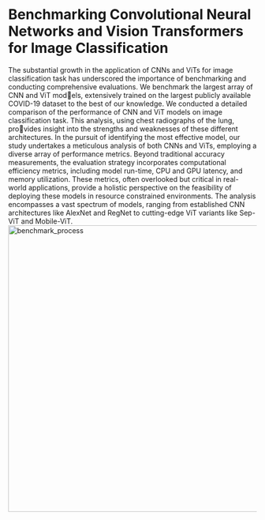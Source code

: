 # Benchmarking Convolutional Neural Networks and Vision Transformers for Image Classification
The substantial growth in the application of CNNs and ViTs for image classification task has underscored the importance of benchmarking and conducting comprehensive evaluations. We benchmark the largest array of CNN and ViT mod￾els, extensively trained on the largest publicly available COVID-19 dataset to the best of our knowledge. We conducted a detailed comparison of the performance of CNN and ViT models on image classification task. This analysis, using chest radiographs of the lung, pro￾vides insight into the strengths and weaknesses of these different architectures. In the pursuit of identifying the most effective model, our study undertakes a meticulous analysis of both CNNs and ViTs, employing a diverse array of performance metrics. Beyond traditional accuracy measurements, the evaluation strategy incorporates computational efficiency metrics, including model run-time, CPU and GPU latency, and memory utilization. These metrics, often overlooked but critical in real-world applications, provide a holistic perspective on the feasibility of deploying these models in resource constrained environments. The analysis encompasses a vast spectrum of models, ranging from established CNN architectures like AlexNet and RegNet to cutting-edge ViT variants like Sep-ViT and Mobile-ViT.
<img width="580" alt="benchmark_process" src="https://github.com/benchmarkcnnvit/Benchmarking-CNN-and-ViT-for-Image-Classification/assets/158844533/68aae8cd-3f57-4492-90ea-41b5d3396449">
